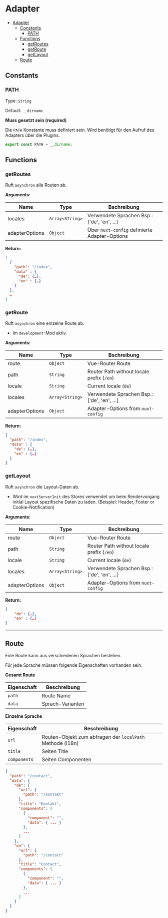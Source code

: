 # Adapter

- [Adapter](#adapter)
  - [Constants](#constants)
    - [PATH](#path)
  - [Functions](#functions)
    - [getRoutes](#getroutes)
    - [getRoute](#getroute)
    - [getLayout](#getlayout)
  - [Route](#route)

## Constants

### PATH

Type: `String`

Default: `__dirname`

**Muss gesetzt sein (required)**

Die `PATH` Konstante muss definiert sein. Wird benötigt für den Aufruf des Adapters über die Plugins.

```javascript
export const PATH = __dirname;
```


## Functions

### getRoutes

Ruft `asynchron` alle Routen ab.

**Arguments:**

| Name           | Type            | Bschreibung                                   |
| -------------- | --------------- | --------------------------------------------- |
| locales        | `Array<String>` | Verwendete Sprachen Bsp.: ['de', 'en', …]     |
| adapterOptions | `Object`        | Über `nuxt-config` definierte Adapter-Options |

**Return:**

```json
[
  {
    "path": "/index",
    "data" : {
      "de": {…},
      "en" : {…}
    }
  },
  …
]
```


### getRoute

Ruft `asynchron` eine einzelne Route ab.

- Im `development`-Mod aktiv.

**Arguments:**

| Name           | Type            | Bschreibung                               |
| -------------- | --------------- | ----------------------------------------- |
| route          | `Object`        | Vue-Router Route                          |
| path           | `String`        | Router Path without locale prefix (`/en`) |
| locale         | `String`        | Current locale (`de`)                     |
| locales        | `Array<String>` | Verwendete Sprachen Bsp.: ['de', 'en', …] |
| adapterOptions | `Object`        | Adapter-Options from `nuxt-config`        |


**Return:**

```json
{
  "path": "/index",
  "data" : {
    "de": {…},
    "en" : {…}
  }
}
```

### getLayout

Ruft `asynchron` die Layout-Daten ab.

- Wird im `nuxtServerInit` des Stores verwendet um beim Rendervorgang initial Layout spezifische Daten zu laden. (Beispiel: Header, Footer or Cookie-Notification)

**Arguments:**

| Name           | Type            | Bschreibung                               |
| -------------- | --------------- | ----------------------------------------- |
| route          | `Object`        | Vue-Router Route                          |
| path           | `String`        | Router Path without locale prefix (`/en`) |
| locale         | `String`        | Current locale (`de`)                     |
| locales        | `Array<String>` | Verwendete Sprachen Bsp.: ['de', 'en', …] |
| adapterOptions | `Object`        | Adapter-Options from `nuxt-config`        |

**Return:**

```json
{
    "de": {…},
    "en" : {…}
}
```

---

## Route

Eine Route kann aus verschiedenen Sprachen bestehen.

Für jede Sprache müssen folgende Eigenschaften vorhanden sein.

**Gesamt Route**

| Eigenschaft | Beschreibung     |
| ----------- | ---------------- |
| `path`      | Route Name       |
| `data`      | Sprach-Varianten |



**Einzelne Sprache**

| Eigenschaft  | Beschreibung                                              |
| ------------ | --------------------------------------------------------- |
| `url`        | Routen-Objekt zum abfragen der `localPath` Methode (i18n) |
| `title`      | Seiten Title                                              |
| `components` | Seiten Componenten                                        |

```json
{
  "path": "/contact",
  "data": {
    "de": {
      "url": {
        "path": "/kontakt"
      },
      "title": "Kontakt",
      "components": [
        {
          "component": "",
          "data": { ... }
        },
        ...
      ]
    },
    "en": {
      "url": {
        "path": "/contact"
      },
      "title": "Contact",
      "components": [
        {
          "component": "",
          "data": { ... }
        },
        ...
      ]
    }
  }
}
```
